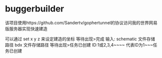 # buggerbuilder
该项目使用https://github.com/Sandertv/gophertunnel的协议访问我的世界网易版服务器实现快速建造
>>>>>>>>>>>>>>>>>>>>>>>>>>>>>>>>>>>>>>>>>>>>>>>>>>>>>>>>>>>>>>>>>>>>>>>>>>>>>>>>>>>>>>>
可以通过 set x y z 来设定建造的坐标 等待出现>完成
输入: schematic 文件存储路径 bdx 文件存储路径
等待出现>任务已创建 ID:1或2,3,4~~~~
代表ID为1~~~任务已创建
